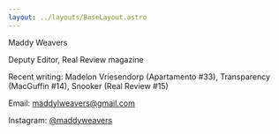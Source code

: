 ```yaml
---
layout: ../layouts/BaseLayout.astro
---
```

Maddy Weavers

Deputy Editor, Real Review magazine

Recent writing: Madelon Vriesendorp (Apartamento #33), Transparency (MacGuffin #14), Snooker (Real Review #15)

Email: maddylweavers@gmail.com

Instagram: [@maddyweavers](https://www.instagram.com/maddyweavers/)
